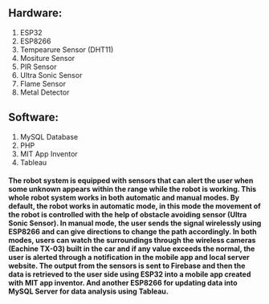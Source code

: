 ## Hardware:
1. ESP32
2. ESP8266
3. Tempearure Sensor (DHT11)
4. Mositure Sensor
5. PIR Sensor
6. Ultra Sonic Sensor
7. Flame Sensor
8. Metal Detector

## Software:
1. MySQL Database
2. PHP
3. MIT App Inventor
4. Tableau



#### The robot system is equipped with sensors that can alert the user when some unknown appears within the range while the robot is working. This whole robot system works in both automatic and manual modes. By default, the robot works in automatic mode, in this mode the movement of the robot is controlled with the help of obstacle avoiding sensor (Ultra Sonic Sensor). In manual mode, the user sends the signal wirelessly using ESP8266 and can give directions to change the path accordingly. In both modes, users can watch the surroundings through the wireless cameras (Eachine TX-03) built in the car and if any value exceeds the normal, the user is alerted through a notification in the mobile app and local server website. The output from the sensors is sent to Firebase and then the data is retrieved to the user side using ESP32 into a mobile app created with MIT app inventor. And another ESP8266 for updating data into MySQL Server for data analysis using Tableau.
